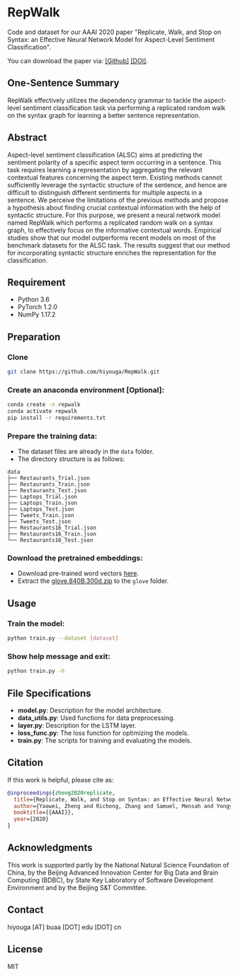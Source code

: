 # RepWalk

Code and dataset for our AAAI 2020 paper "Replicate, Walk, and Stop on Syntax: an Effective Neural Network Model for Aspect-Level Sentiment Classification".

You can download the paper via: [[Github]](paper.pdf) [[DOI]](https://doi.org/10.1609/aaai.v34i05.6517).

## One-Sentence Summary

RepWalk effectively utilizes the dependency grammar to tackle the aspect-level sentiment classification task via performing a replicated random walk on the syntax graph for learning a better sentence representation.

## Abstract

Aspect-level sentiment classification (ALSC) aims at predicting the sentiment polarity of a specific aspect term occurring in a sentence. This task requires learning a representation by aggregating the relevant contextual features concerning the aspect term. Existing methods cannot sufficiently leverage the syntactic structure of the sentence, and hence are difficult to distinguish different sentiments for multiple aspects in a sentence. We perceive the limitations of the previous methods and propose a hypothesis about finding crucial contextual information with the help of syntactic structure. For this purpose, we present a neural network model named RepWalk which performs a replicated random walk on a syntax graph, to effectively focus on the informative contextual words. Empirical studies show that our model outperforms recent models on most of the benchmark datasets for the ALSC task. The results suggest that our method for incorporating syntactic structure enriches the representation for the classification.

## Requirement

- Python 3.6
- PyTorch 1.2.0
- NumPy 1.17.2

## Preparation

### Clone

```bash
git clone https://github.com/hiyouga/RepWalk.git
```

### Create an anaconda environment [Optional]:

```bash
conda create -n repwalk
conda activate repwalk
pip install -r requirements.txt
```

### Prepare the training data:

- The dataset files are already in the `data` folder.
- The directory structure is as follows:
```
data
├── Restaurants_Trial.json
├── Restaurants_Train.json
├── Restaurants_Test.json
├── Laptops_Trial.json
├── Laptops_Train.json
├── Laptops_Test.json
├── Tweets_Train.json
├── Tweets_Test.json
├── Restaurants16_Trial.json
├── Restaurants16_Train.json
└── Restaurants16_Test.json
```

### Download the pretrained embeddings:

- Download pre-trained word vectors [here](https://nlp.stanford.edu/projects/glove/).
- Extract the [glove.840B.300d.zip](http://nlp.stanford.edu/data/wordvecs/glove.840B.300d.zip) to the `glove` folder.

## Usage

### Train the model:

```bash
python train.py --dataset [dataset]
```

### Show help message and exit:

```bash
python train.py -h
```

## File Specifications

- **model.py**: Description for the model architecture.
- **data_utils.py**: Used functions for data preprocessing.
- **layer.py**: Description for the LSTM layer.
- **loss_func.py**: The loss function for optimizing the models.
- **train.py**: The scripts for training and evaluating the models.

## Citation

If this work is helpful, please cite as:

```bibtex
@inproceedings{zheng2020replicate,
  title={Replicate, Walk, and Stop on Syntax: an Effective Neural Network Model for Aspect-Level Sentiment Classification},
  author={Yaowei, Zheng and Richong, Zhang and Samuel, Mensah and Yongyi, Mao},
  booktitle={{AAAI}},
  year={2020}
}
```

## Acknowledgments

This work is supported partly by the National Natural Science Foundation of China, by the Beijing Advanced Innovation Center for Big Data and Brain Computing (BDBC), by State Key Laboratory of Software Development Environment and by the Beijing S&T Committee.

## Contact

hiyouga [AT] buaa [DOT] edu [DOT] cn

## License

MIT
